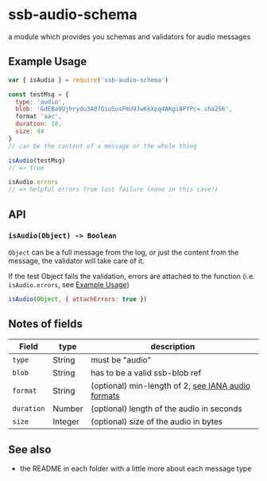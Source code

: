 # ssb-audio-schema

a module which provides you schemas and validators for audio messages

## Example Usage

```js
var { isAudio } = require('ssb-audio-schema')

const testMsg = {
  type: 'audio',
  blob: '&dEBa9Ujhrydu3A07QiuSosPmU9JwKkXpq4AKgi8PYPc=.sha256',
  format 'aac',
  duration: 10,
  size: 44
}
// can be the content of a message or the whole thing

isAudio(testMsg)
// => true

isAudio.errors
// => helpful errors from last failure (none in this case!)
```

## API

### `isAudio(Object) -> Boolean`

`Object` can be a full message from the log, or just the content from the message, the validator will take care of it.

If the test Object fails the validation, errors are attached to the function (i.e. `isAudio.errors`, see [Example Usage](#example-usage))


```js
isAudio(Object, { attachErrors: true })
```

## Notes of fields

Field | type | description
---|---|---
`type` | String| must be "audio"
`blob` | String | has to be a valid ssb-blob ref
`format` | String | (optional) min-length of 2, [see IANA audio formats](https://www.iana.org/assignments/media-types/media-types.xhtml#audio)
`duration` | Number | (optional) length of the audio in seconds
`size` | Integer | (optional) size of the audio in bytes

## See also

- the README in each folder with a little more about each message type

